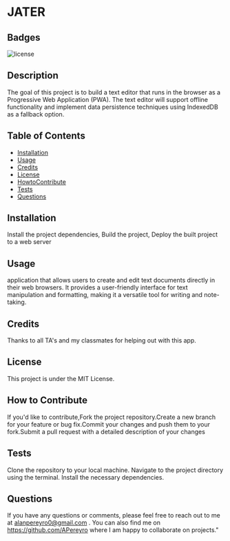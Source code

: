 # JATER

## Badges

![license](https://img.shields.io/badge/license-MIT-green)

## Description

The goal of this project is to build a text editor that runs in the browser as a Progressive Web Application (PWA). The text editor will support offline functionality and implement data persistence techniques using IndexedDB as a fallback option.

## Table of Contents

- [Installation](#installation)
- [Usage](#usage)
- [Credits](#credits)
- [License](#license)
- [HowtoContribute](#HowtoContribute)
- [Tests](#Tests)
- [Questions](#Questions)

## Installation

Install the project dependencies, Build the project, Deploy the built project to a web server

## Usage

 application that allows users to create and edit text documents directly in their web browsers. It provides a user-friendly interface for text manipulation and formatting, making it a versatile tool for writing and note-taking.

## Credits

Thanks to all TA's and my classmates for helping out with this app.

## License

This project is under the MIT License.

## How to Contribute

If you'd like to contribute,Fork the project repository.Create a new branch for your feature or bug fix.Commit your changes and push them to your fork.Submit a pull request with a detailed description of your changes

## Tests

Clone the repository to your local machine. Navigate to the project directory using the terminal. Install the necessary dependencies.

## Questions

If you have any questions or comments, please feel free to reach out to me at alanpereyro0@gmail.com . 
You can also find me on https://github.com/APereyro where I am happy to collaborate on projects."